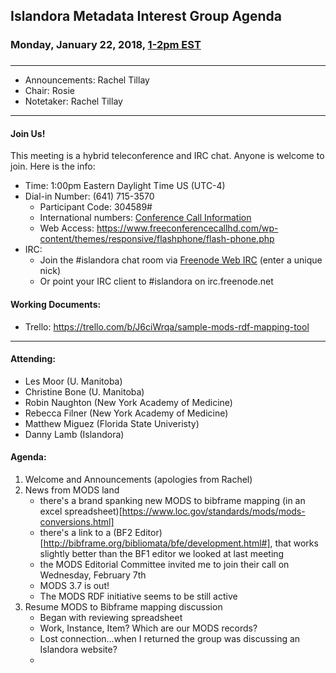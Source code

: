 
## Islandora Metadata Interest Group Agenda
### Monday, January 22, 2018, [1-2pm EST](http://www.thetimezoneconverter.com/?t=1%20pm&tz=Toronto&)
### 
---
* Announcements: Rachel Tillay
* Chair: Rosie
* Notetaker: Rachel Tillay
---

#### Join Us!
This meeting is a hybrid teleconference and IRC chat. Anyone is welcome to join. Here is the info:
* Time: 1:00pm Eastern Daylight Time US (UTC-4)
* Dial-in Number: (641) 715-3570
  * Participant Code: 304589#
  * International numbers: [Conference Call Information](https://github.com/Islandora-CLAW/CLAW/wiki/Conference-Call-Information)
  * Web Access: https://www.freeconferencecallhd.com/wp-content/themes/responsive/flashphone/flash-phone.php
* IRC:
  * Join the #islandora chat room via [Freenode Web IRC](http://webchat.freenode.net/) (enter a unique nick)
  * Or point your IRC client to #islandora on irc.freenode.net
  
#### Working Documents:
* Trello: https://trello.com/b/J6ciWrqa/sample-mods-rdf-mapping-tool
---

#### Attending:
* Les Moor (U. Manitoba)
* Christine Bone (U. Manitoba)
* Robin Naughton (New York Academy of Medicine)
* Rebecca Filner (New York Academy of Medicine)
* Matthew Miguez (Florida State Univeristy)
* Danny Lamb (Islandora)

#### Agenda:
1. Welcome and Announcements (apologies from Rachel)
2. News from MODS land
     * there's a brand spanking new MODS to bibframe mapping (in an excel spreadsheet)[https://www.loc.gov/standards/mods/mods-conversions.html]
     * there's a link to a (BF2 Editor)[http://bibframe.org/bibliomata/bfe/development.html#], that works slightly better than the BF1 editor we looked at last meeting 
     * the MODS Editorial Committee invited me to join their call on Wednesday, February 7th 
     * MODS 3.7 is out!
     * The MODS RDF initiative seems to be still active
3. Resume MODS to Bibframe mapping discussion
     * Began with reviewing spreadsheet
     * Work, Instance, Item? Which are our MODS records?
     * Lost connection...when I returned the group was discussing an Islandora website?
     * 
